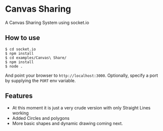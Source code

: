 
# Canvas Sharing

A Canvas Sharing System using socket.io

## How to use

```
$ cd socket.io
$ npm install
$ cd examples/Canvas\ Share/
$ npm install
$ node .
```

And point your browser to `http://localhost:3000`. Optionally, specify
a port by supplying the `PORT` env variable.

## Features

- At this moment it is just a very crude version with only Straight Lines working
- Added Circles and polygons
- More basic shapes and dynamic drawing coming next.



		
